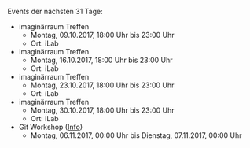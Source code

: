 Events der nächsten 31 Tage:

- imaginärraum Treffen
  - Montag, 09.10.2017, 18:00 Uhr bis 23:00 Uhr
  - Ort: iLab
- imaginärraum Treffen
  - Montag, 16.10.2017, 18:00 Uhr bis 23:00 Uhr
  - Ort: iLab
- imaginärraum Treffen
  - Montag, 23.10.2017, 18:00 Uhr bis 23:00 Uhr
  - Ort: iLab
- imaginärraum Treffen
  - Montag, 30.10.2017, 18:00 Uhr bis 23:00 Uhr
  - Ort: iLab
- Git Workshop ([Info](https://imaginaerraum.de/wiki/Git_Workshop))
  - Montag, 06.11.2017, 00:00 Uhr bis Dienstag, 07.11.2017, 00:00 Uhr
